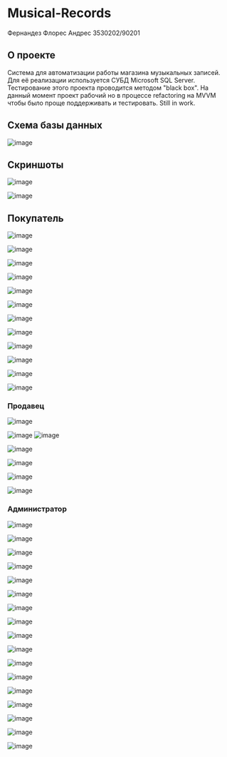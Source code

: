# Musical-Records

Фернандез Флорес Андрес 3530202/90201

## О проекте

Cистема для автоматизации работы магазина музыкальных записей.
Для её реализации используется СУБД Microsoft SQL Server.
Тестирование этого проекта проводится методом "black box".
На данный момент проект рабочий но в процессе refactoring на MVVM чтобы было проще поддерживать и тестировать.
Still in work.

## Схема базы данных

![image](https://user-images.githubusercontent.com/67875573/151058551-a6cc3605-25e3-4961-a5ca-55df975db08c.png)

## Скриншоты


![image](https://user-images.githubusercontent.com/67875573/151058666-4c2a53da-48a0-43a2-b986-63618bd3cb13.png)

![image](https://user-images.githubusercontent.com/67875573/151058693-e6c0b69f-95d6-43ed-81da-4ed30a59bc1d.png)


## Покупатель


![image](https://user-images.githubusercontent.com/67875573/151058709-01aa51d2-9d2b-40c6-af33-dbaf9c520fd1.png)

![image](https://user-images.githubusercontent.com/67875573/151058732-45bf001e-05f2-4658-a5a8-259e151df841.png)

![image](https://user-images.githubusercontent.com/67875573/151058741-04e8c81c-910e-4da6-a228-e60acb023b5b.png)

![image](https://user-images.githubusercontent.com/67875573/151058766-a254e633-0572-4d88-8980-3365df46986d.png)

![image](https://user-images.githubusercontent.com/67875573/151058783-19e7dedd-8a27-4be8-bc65-ff37152a8fd8.png)

![image](https://user-images.githubusercontent.com/67875573/151058799-27722084-d344-469d-bc69-6e272d7b433e.png)

![image](https://user-images.githubusercontent.com/67875573/151058814-f8cf5042-76f0-485b-9aa3-777dab52eb95.png)

![image](https://user-images.githubusercontent.com/67875573/151058828-adf5002b-dbe5-4bea-9f56-b02406be6119.png)

![image](https://user-images.githubusercontent.com/67875573/151058844-5ef9ec0b-4bf5-48bd-87cb-e90907d7d196.png)

![image](https://user-images.githubusercontent.com/67875573/151058854-17ca28c9-8395-4ac6-9135-d7e27763e952.png)

![image](https://user-images.githubusercontent.com/67875573/151058870-2ac5eb85-f8d3-4f3b-8222-3c00e556e62a.png)

![image](https://user-images.githubusercontent.com/67875573/151058885-980a8aa1-c4e3-4dc9-8138-d57525992c76.png)


### Продавец


![image](https://user-images.githubusercontent.com/67875573/151058904-5062e706-9d4b-40e0-a1f2-87671d5be839.png)

![image](https://user-images.githubusercontent.com/67875573/151058957-2bf0c157-202b-4b0e-b409-bc5605936a25.png)
![image](https://user-images.githubusercontent.com/67875573/151058966-21a45f5e-e24e-4973-bbc4-3bedbe352d46.png)

![image](https://user-images.githubusercontent.com/67875573/151058983-341903ae-5955-4f89-9716-34dda116c2f2.png)

![image](https://user-images.githubusercontent.com/67875573/151058995-2a23722d-33d2-4a06-b00a-ab9acda563b1.png)

![image](https://user-images.githubusercontent.com/67875573/151059014-3a44ffea-9d47-4c6c-bbe4-ec91456819ab.png)

![image](https://user-images.githubusercontent.com/67875573/151059028-eedfde28-87c1-4aec-aba2-97383e6bff6e.png)


### Администратор


![image](https://user-images.githubusercontent.com/67875573/151059082-45991b6a-7146-4811-ae81-18805ebf604e.png)

![image](https://user-images.githubusercontent.com/67875573/151059093-1c68d265-c35e-442c-8dc2-31b6d2494f37.png)

![image](https://user-images.githubusercontent.com/67875573/151059107-2927f93c-a962-4b69-b89c-e65a946a96a5.png)

![image](https://user-images.githubusercontent.com/67875573/151059120-5328a494-c822-4916-9f45-0ca0cf6cf66c.png)

![image](https://user-images.githubusercontent.com/67875573/151059128-7736f3c6-e2b7-481d-8582-703ed74d5099.png)

![image](https://user-images.githubusercontent.com/67875573/151059139-dd7ec25b-23e2-4a33-8131-bc3481f08623.png)

![image](https://user-images.githubusercontent.com/67875573/151059148-0819e6ce-4553-4acf-af21-ab0e15965dce.png)

![image](https://user-images.githubusercontent.com/67875573/151059157-ab022997-c5ca-4f28-a136-64c5d08e48e6.png)

![image](https://user-images.githubusercontent.com/67875573/151059167-bbae607b-2148-450d-a4c7-20550cff168e.png)

![image](https://user-images.githubusercontent.com/67875573/151059180-9225be81-e489-4e62-a3bf-86216a3d4d75.png)

![image](https://user-images.githubusercontent.com/67875573/151059188-afde8ec0-abd0-4ba1-acd4-1d75ecebef8e.png)

![image](https://user-images.githubusercontent.com/67875573/151059196-faf1403f-30a9-4d54-a82f-3d555c12307e.png)

![image](https://user-images.githubusercontent.com/67875573/151059205-88bada62-316c-4748-8a1e-ef5a5f969831.png)

![image](https://user-images.githubusercontent.com/67875573/151059213-d74f16d5-a92f-428d-8f73-6d342df95019.png)

![image](https://user-images.githubusercontent.com/67875573/151059225-152092c0-92bc-4378-8918-2e4388faf511.png)

![image](https://user-images.githubusercontent.com/67875573/151059237-0c2af0a5-9c73-4f47-a333-5c062ef062e0.png)

![image](https://user-images.githubusercontent.com/67875573/151059252-058c62d0-e27f-4ba2-905e-19427a192b35.png)










